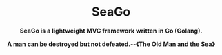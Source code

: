 <h1 align="center">
  SeaGo
</h1>

<p align="center">
	<strong>SeaGo is a lightweight MVC framework written in Go (Golang).</strong>
</p>

<p align="center">
	<strong>A man can be destroyed but not defeated.--《The Old Man and the Sea》</strong>
</p>
